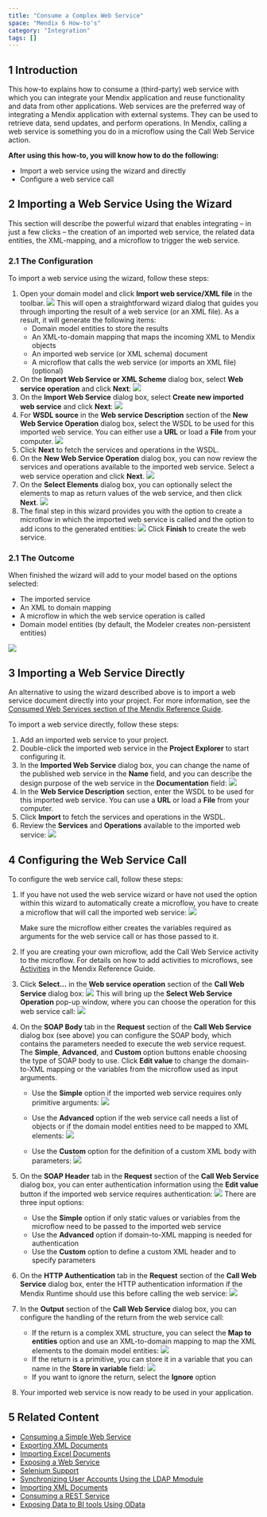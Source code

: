 ```yaml
---
title: "Consume a Complex Web Service"
space: "Mendix 6 How-to's"
category: "Integration"
tags: []
---
```


## 1 Introduction

This how-to explains how to consume a (third-party) web service with which you can integrate your Mendix application and reuse functionality and data from other applications. Web services are the preferred way of integrating a Mendix application with external systems. They can be used to retrieve data, send updates, and perform operations. In Mendix, calling a web service is something you do in a microflow using the Call Web Service action.

**After using this how-to, you will know how to do the following:**  

* Import a web service using the wizard and directly
* Configure a web service call

## 2 Importing a Web Service Using the Wizard

This section will describe the powerful wizard that enables integrating – in just a few clicks – the creation of an imported web service, the related data entities, the XML-mapping, and a microflow to trigger the web service.

### 2.1 The Configuration

To import a web service using the wizard, follow these steps:

1. Open your domain model and click **Import web service/XML file** in the toolbar.
    ![](attachments/18448730/18581788.png)
    This will open a straightforward wizard dialog that guides you through importing the result of a web service (or an XML file). As a result, it will generate the following items:
    * Domain model entities to store the results
    * An XML-to-domain mapping that maps the incoming XML to Mendix objects
    * An imported web service (or XML schema) document
    * A microflow that calls the web service (or imports an XML file) (optional)
2. On the **Import Web Service or XML Scheme** dialog box, select **Web service operation** and click **Next**:
    ![](attachments/18448730/18581787.png)
3. On the **Import Web Service** dialog box, select **Create new imported web service** and click **Next**:
    ![](attachments/18448730/18581786.png)
4. For **WSDL source** in the **Web service Description** section of the **New Web Service Operation** dialog box, select the WSDL to be used for this imported web service. You can either use a **URL** or load a **File** from your computer.
    ![](attachments/18448730/18581785.png)
5. Click **Next** to fetch the services and operations in the WSDL.
6. On the **New Web Service Operation** dialog box, you can now review the services and operations available to the imported web service. Select a web service operation and click **Next**.
    ![](attachments/18448730/18581784.png)
7. On the **Select Elements** dialog box, you can optionally select the elements to map as return values of the web service, and then click **Next**.
    ![](attachments/18448730/18581783.png)
8. The final step in this wizard provides you with the option to create a microflow in which the imported web service is called and the option to add icons to the generated entities: 
    ![](attachments/18448730/18581782.png)
    Click **Finish** to create the web service.

### 2.1 The Outcome

When finished the wizard will add to your model based on the options selected:

* The imported service
* An XML to domain mapping
* A microflow in which the web service operation is called
* Domain model entities (by default, the Modeler creates non-persistent entities)

![](attachments/18448730/18581781.png)

## 3 Importing a Web Service Directly

An alternative to using the wizard described above is to import a web service document directly into your project. For more information, see the [Consumed Web Services section of the Mendix Reference Guide](/refguide6/consumed-web-services).

To import a web service directly, follow these steps:

1. Add an imported web service to your project.
2. Double-click the imported web service in the **Project Explorer** to start configuring it.
3. In the **Imported Web Service** dialog box, you can change the name of the published web service in the **Name** field, and you can describe the design purpose of the web service in the **Documentation** field:
    ![](attachments/18448730/18581780.png)
4. In the **Web Service Description** section, enter the WSDL to be used for this imported web service. You can use a **URL** or load a **File** from your computer. 
5. Click **Import** to fetch the services and operations in the WSDL.
6. Review the **Services** and **Operations** available to the imported web service:
    ![](attachments/18448730/18581779.png)

## 4 Configuring the Web Service Call

To configure the web service call, follow these steps:

1. If you have not used the web service wizard or have not used the option within this wizard to automatically create a microflow, you have to create a microflow that will call the imported web service:
    ![](attachments/18448730/18581778.png)

    <div class="alert alert-info">

    Make sure the microflow either creates the variables required as arguments for the web service call or has those passed to it.

    </div>

2. If you are creating your own microflow, add the Call Web Service activity to the microflow. For details on how to add activities to microflows, see [Activities](/refguide6/activities) in the Mendix Reference Guide.
3. Click **Select...** in the **Web service operation** section of the **Call Web Service** dialog box:
    ![](attachments/18448730/18581796.png)
    This will bring up the **Select Web Service Operation** pop-up window, where you can choose the operation for this web service call:
    ![](attachments/18448730/18581777.png)
4. On the **SOAP Body** tab in the **Request** section of the **Call Web Service** dialog box (see above) you can configure the SOAP body, which contains the parameters needed to execute the web service request. The **Simple**, **Advanced**, and **Custom** option buttons enable choosing the type of SOAP body to use. Click **Edit value** to change the domain-to-XML mapping or the variables from the microflow used as input arguments.
    * Use the **Simple** option if the imported web service requires only primitive arguments:
    ![](attachments/18448730/18581791.png)

    * Use the **Advanced** option if the web service call needs a list of objects or if the domain model entities need to be mapped to XML elements: 
    ![](attachments/18448730/18581795.png)

    * Use the **Custom** option for the definition of a custom XML body with parameters:
    ![](attachments/18448730/18581792.png)
5. On the **SOAP Header** tab in the **Request** section of the **Call Web Service** dialog box, you can enter authentication information using the **Edit value** button if the imported web service requires authentication:
    ![](attachments/18448730/18581793.png)
    There are three input options:
    * Use the **Simple** option if only static values or variables from the microflow need to be passed to the imported web service
    * Use the **Advanced** option if domain-to-XML mapping is needed for authentication
    * Use the **Custom** option to define a custom XML header and to specify parameters
6. On the **HTTP Authentication** tab in the **Request** section of the **Call Web Service** dialog box, enter the HTTP authentication information if the Mendix Runtime should use this before calling the web service:
    ![](attachments/18448730/18581794.png)
7. In the **Output** section of the **Call Web Service** dialog box, you can configure the handling of the return from the web service call:
    * If the return is a complex XML structure, you can select the **Map to entities** option and use an XML-to-domain mapping to map the XML elements to the domain model entities:
    ![](attachments/18448730/18581790.png)
    * If the return is a primitive, you can store it in a variable that you can name in the **Store in variable** field:
    ![](attachments/18448730/18581789.png)
    * If you want to ignore the return, select the **Ignore** option
8.  Your imported web service is now ready to be used in your application.

## 5 Related Content

* [Consuming a Simple Web Service](/howto6/consume-a-simple-web-service)
* [Exporting XML Documents](/howto6/export-xml-documents)
* [Importing Excel Documents](/howto6/importing-excel-documents)
* [Exposing a Web Service](/howto6/expose-a-web-service)
* [Selenium Support](/howto6/selenium-support)
* [Synchronizing User Accounts Using the LDAP Mmodule](/howto6/synchronizing-user-accounts-using-the-ldap-module)
* [Importing XML Documents](/howto6/importing-xml-documents)
* [Consuming a REST Service](/howto6/consume-a-rest-service)
* [Exposing Data to BI tools Using OData](/howto6/exposing-data-to-bi-tools-using-odata)